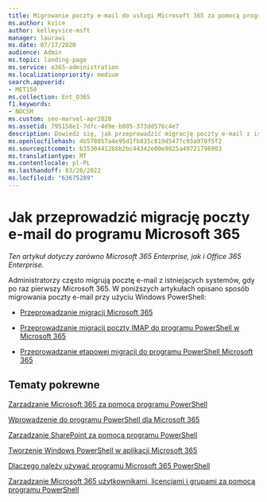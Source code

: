 ```yaml
---
title: Migrowanie poczty e-mail do usługi Microsoft 365 za pomocą programu PowerShell
ms.author: kvice
author: kelleyvice-msft
manager: laurawi
ms.date: 07/17/2020
audience: Admin
ms.topic: landing-page
ms.service: o365-administration
ms.localizationpriority: medium
search.appverid:
- MET150
ms.collection: Ent_O365
f1.keywords:
- NOCSH
ms.custom: seo-marvel-apr2020
ms.assetid: 795158e1-7dfc-4d9e-b805-373dd576c4e7
description: Dowiedz się, jak przeprowadzić migrację poczty e-mail z istniejącego systemu do programu Microsoft 365 przy użyciu programu PowerShell.
ms.openlocfilehash: 4b578057a4e95d1fb835c819d547fc93a970f5f2
ms.sourcegitcommit: b3530441288b2bc44342e00e9025a49721796903
ms.translationtype: MT
ms.contentlocale: pl-PL
ms.lasthandoff: 03/20/2022
ms.locfileid: "63675289"
---
```

# <a name="how-to-use-powershell-to-migrate-email-to-microsoft-365"></a>Jak przeprowadzić migrację poczty e-mail do programu Microsoft 365

*Ten artykuł dotyczy zarówno Microsoft 365 Enterprise, jak i Office 365 Enterprise.*

Administratorzy często migrują pocztę e-mail z istniejących systemów, gdy po raz pierwszy Microsoft 365. W poniższych artykułach opisano sposób migrowania poczty e-mail przy użyciu Windows PowerShell:
  
- [Przeprowadzanie migracji Microsoft 365](use-powershell-to-perform-a-cutover-migration-to-microsoft-365.md)
    
- [Przeprowadzanie migracji poczty IMAP do programu PowerShell w Microsoft 365](use-powershell-to-perform-an-imap-migration-to-microsoft-365.md)
    
- [Przeprowadzanie etapowej migracji do programu PowerShell Microsoft 365](use-powershell-to-perform-a-staged-migration-to-microsoft-365.md)
    
## <a name="related-topics"></a>Tematy pokrewne

[Zarządzanie Microsoft 365 za pomocą programu PowerShell](manage-microsoft-365-with-microsoft-365-powershell.md)
  
[Wprowadzenie do programu PowerShell dla Microsoft 365](getting-started-with-microsoft-365-powershell.md)
  
[Zarządzanie SharePoint za pomocą programu PowerShell](manage-sharepoint-online-with-microsoft-365-powershell.md)
  
[Tworzenie Windows PowerShell w aplikacji Microsoft 365](use-windows-powershell-to-create-reports-in-microsoft-365.md)

[Dlaczego należy używać programu Microsoft 365 PowerShell](why-you-need-to-use-microsoft-365-powershell.md)
  
[Zarządzanie Microsoft 365 użytkownikami, licencjami i grupami za pomocą programu PowerShell](manage-user-accounts-and-licenses-with-microsoft-365-powershell.md)
